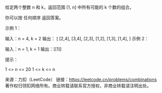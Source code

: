 给定两个整数 n 和 k，返回范围 [1, n] 中所有可能的 k 个数的组合。

你可以按 任何顺序 返回答案。



示例 1：

输入：n = 4, k = 2
输出：
[
[2,4],
[3,4],
[2,3],
[1,2],
[1,3],
[1,4],
]
示例 2：

输入：n = 1, k = 1
输出：[[1]]



提示：

1 <= n <= 20
1 <= k <= n

来源：力扣（LeetCode）
链接：https://leetcode.cn/problems/combinations
著作权归领扣网络所有。商业转载请联系官方授权，非商业转载请注明出处。
